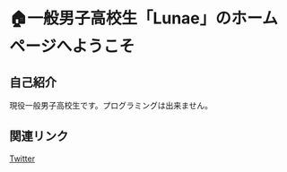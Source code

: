 # 🏠一般男子高校生「Lunae」のホームページへようこそ
## 自己紹介
現役一般男子高校生です。プログラミングは出来ません。
## 関連リンク
[Twitter](httpw://twitter.com/Lunae_XD)
